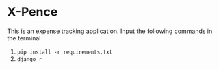 # X-Pence 

This is an expense tracking application. Input the following commands in the terminal

1. `pip install -r requirements.txt`
2. `django r`
